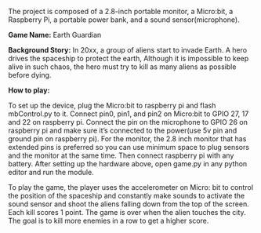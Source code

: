 


The project is composed of a 2.8-inch portable monitor, a Micro:bit, a Raspberry Pi, a portable power bank, and a sound sensor(microphone). 

**Game Name:** Earth Guardian

**Background Story:** In 20xx, a group of aliens start to invade Earth. A hero drives the spaceship to protect the earth, Although it is impossible to keep alive in such chaos, the hero must try to kill as many aliens as possible before dying.

**How to play:**

To set up the device, plug the Micro:bit to raspberry pi and flash mbControl.py to it. Connect pin0, pin1, and pin2 on Micro:bit to GPIO 27, 17 and 22 on raspberry pi. Connect the pin on the microphone to GPIO 26 on raspberry pi and make sure it’s connected to the power(use 5v pin and ground pin on raspberry pi). For the monitor, the 2.8 inch monitor that has extended pins is preferred so you can use minimum space to plug sensors and the monitor at the same time. Then connect raspberry pi with any battery. After setting up the hardware above, open game.py in any python editor and run the module. 

To play the game, the player uses the accelerometer on Micro: bit to control the position of the spaceship and constantly make sounds to activate the sound sensor and shoot the aliens falling down from the top of the screen. Each kill scores 1 point. The game is over when the alien touches the city. The goal is to kill more enemies in a row to get a higher score.
